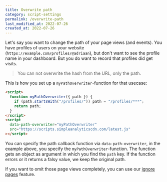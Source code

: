 ```yaml
---
title: Overwrite path
category: script-settings
permalink: /overwrite-path
last_modified_at: 2022-07-26
created_at: 2022-07-26
---
```


Let's say you want to change the path of your page views (and events). You have profiles of users on your website (`https://example.com/profiles/@adriaan`), but don't want to see the profile name in your dashboard. But you do want to record that profiles did get visits.

> You can not overwrite the hash from the URL, only the path.

This is how you set up a `myPathOverwriter`-function for that usecase:

```html
<script>
  function myPathOverwriter({ path }) {
    if (path.startsWith("/profiles/")) path = "/profiles/***";
    return path;
  }
</script>
<script
  data-path-overwriter="myPathOverwriter"
  src="https://scripts.simpleanalyticscdn.com/latest.js"
></script>
```

You can specify the path callback function via `data-path-overwriter`, in the example above, you specify the `myPathOverwriter`-function. The function gets an object as argument in which you find the `path` key. If the function errors or it returns a falsy value, we keep the original path.

If you want to omit those page views completely, you can use our [ignore pages](/ignore-pages) feature.
